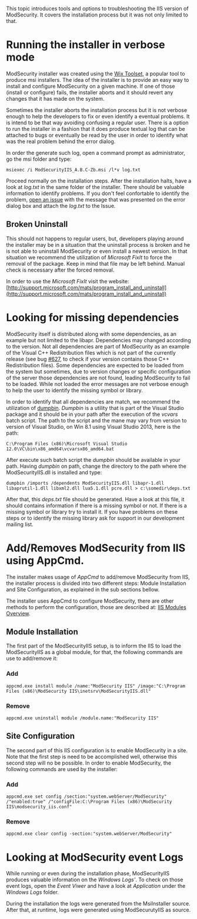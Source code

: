 This topic introduces tools and options to troubleshooting the IIS version of ModSecurity. It covers the installation process but it was not only limited to that.

# Running the installer in verbose mode

ModSecurity installer was created using the [Wix Toolset](http://wixtoolset.org/), a popular tool to produce msi installers. The idea of the installer is to provide an easy way to install and configure ModSecurity on a given machine. If one of those (install or configure) fails, the installer aborts and it should revert any changes that it has made on the system.

Sometimes the installer aborts the installation process but it is not verbose enough to help the developers to fix or even identify a eventual problems. It is intend to be that way avoiding confusing a regular user. There is a option to run the installer in a fashion that it does produce textual log that can be attached to bugs or eventually  be read by the user in order to identify what was the real problem behind the error dialog.

In order the generate such log, open a command prompt as administrator, go the msi folder and type:
```
msiexec /i ModSecurityIIS_A.B.C-Zb.msi /l*v log.txt
```
Proceed normally on the installation steps. After the installation halts, have a look at _log.txt_ in the 
same folder of the installer. There should be valuable information to identify problems. If you don't feel confortable to identify the problem, [open an issue](https://github.com/SpiderLabs/ModSecurity/issues) with the message that was presented on the error dialog box and attach the _log.txt_ to the Issue.

## Broken Uninstall

This should not happens to regular users, but, developers playing around the installer may be in a situation that the uninstall process is broken and he is not able to uninstall ModSecurity or even install a newest version. In that situation we recommend the utilization of _Microsoft FixIt_ to force the removal of the package. Keep in mind that file may be left behind. Manual check is necessary after the forced removal.

In order to use the _Microsoft FixIt_ visit the website: [http://support.microsoft.com/mats/program_install_and_uninstall](http://support.microsoft.com/mats/program_install_and_uninstall)

# Looking for missing dependencies

ModSecurity itself is distributed along with some dependencies, as an example but not limited to the libapr. Dependencies may changed according to the version. Not all dependencies are part of ModSecurity as an example of the Visual C++ Redistribution files which is not part of the currently release (see bug [#627](https://github.com/SpiderLabs/ModSecurity/issues/628), to check if your version contains those C++ Redistribution files). Some dependencies are expected to be loaded from the system but sometimes, due to version changes or specific configuration of the server those dependencies are not found, leading ModSecurity to fail to be loaded. While not loaded the error messages are not verbose enough to help the user to identify the missing symbol or library.

In order to identify that all dependencies are match, we recommend the utilization of [dumpbin](http://support.microsoft.com/kb/177429/en-us). _Dumpbin_ is a utility that is part of the Visual Studio package and it should be in your path after the execution of the _vcvars_ batch script. The path to the script and the mane may vary from version to version of Visual Studio, on Win 8.1 using Visual Studio 2013, here is the path:
```
C:\Program Files (x86)\Microsoft Visual Studio 12.0\VC\bin\x86_amd64\vcvarsx86_amd64.bat
```

After execute such batch script the _dumpbin_ should be available in your path. Having _dumpbin_ on path, change the directory to the path where the ModSecurityIIS.dll is installed and type:
```
dumpbin /imports /dependents ModSecurityIIS.dll libapr-1.dll libaprutil-1.dll libxml2.dll lua5.1.dll pcre.dll > c:\somedir\deps.txt
```
After that, this _deps.txt_ file should be generated. Have a look at this file, it should contains information if there is a missing symbol or not. If there is a missing symbol or library try to install it. If you have problems on these steps or to identify the missing library ask for support in our development mailing list.

# Add/Removes ModSecurity from IIS using AppCmd.

The installer makes usage of _AppCmd_ to add/remove ModSecurity from IIS, the installer process is divided into two different steps: Module Installation and Site Configuration, as explained in the sub sections bellow.

The installer uses AppCmd to configure ModSecurity, there are other methods
to perform the configuration, those are described at: [IIS Modules Overview](http://www.iis.net/learn/get-started/introduction-to-iis/iis-modules-overview).

## Module Installation

The first part of the ModSecurityIIS setup, is to inform the IIS to load the ModSecurityIIS as a global module, for that, the following commands are use to add/remove it:

### Add
```
appcmd.exe install module /name:"ModSecurity IIS" /image:"C:\Program Files (x86)\ModSecurity IIS\inetsrv\ModSecurityIIS.dll"
```

### Remove
```
appcmd.exe uninstall module /module.name:"ModSecurity IIS"
```

## Site Configuration

The second part of this IIS configuration is to enable ModSecurity in a site. Note that the first step is need to be accomplished well, otherwise this second step will no be possible. In order to enable ModSecurity, the following commands are used by the installer:

### Add
```
appcmd.exe set config /section:"system.webServer/ModSecurity" /"enabled:true" /"configFile:C:\Program Files (x86)\ModSecurity IIS\modsecurity_iis.conf"
```

### Remove
```
appcmd.exe clear config -section:"system.webServer/ModSecurity"
```

# Looking at ModSecurity event Logs

While running or even during the installation phase, ModSecurityIIS produces valuable information on the _Windows Logs'_. To check on those event logs, open the _Event Viwer_ and have a look at _Application_ under the _Windows Logs_ folder.

During the installation the logs were generated from the MsiInstaller source. After that, at runtime, logs were generated using ModSecurutyIIS as source.



